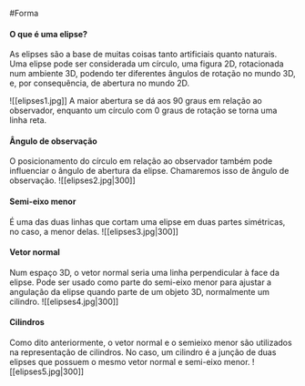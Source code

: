 #Forma
#### O que é uma elipse?
As elipses são a base de muitas coisas tanto artificiais quanto naturais.
Uma elipse pode ser considerada um círculo, uma figura 2D, rotacionada num ambiente 3D, podendo ter diferentes ângulos de rotação no mundo 3D, e, por consequência, de abertura no mundo 2D.

![[elipses1.jpg]]
A maior abertura se dá aos 90 graus em relação ao observador, enquanto um círculo com 0 graus de rotação se torna uma linha reta.
#### Ângulo de observação
O posicionamento do círculo em relação ao observador também pode influenciar o ângulo de abertura da elipse. Chamaremos isso de ângulo de observação.
![[elipses2.jpg|300]]
#### Semi-eixo menor
É uma das duas linhas que cortam uma elipse em duas partes simétricas, no caso, a menor delas.
![[elipses3.jpg|300]]
#### Vetor normal
Num espaço 3D, o vetor normal seria uma linha perpendicular à face da elipse. Pode ser usado como parte do semi-eixo menor para ajustar a angulação da elipse quando parte de um objeto 3D, normalmente um cilindro.
![[elipses4.jpg|300]]
#### Cilindros
Como dito anteriormente, o vetor normal e o semieixo menor são utilizados na representação de cilindros. No caso, um cilindro é a junção de duas elipses que possuem o mesmo vetor normal e semi-eixo menor.
![[elipses5.jpg|300]]